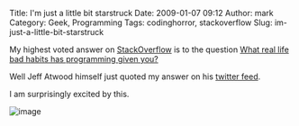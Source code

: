 Title: I'm just a little bit starstruck
Date: 2009-01-07 09:12
Author: mark
Category: Geek, Programming
Tags: codinghorror, stackoverflow
Slug: im-just-a-little-bit-starstruck

My highest voted answer on [StackOverflow][] is to the question [What
real life bad habits has programming given you?][]

Well Jeff Atwood himself just quoted my answer on his [twitter feed][].

I am surprisingly excited by this.

![image][]

  [StackOverflow]: https://stackoverflow.com/users/305/mark-biek
  [What real life bad habits has programming given you?]: https://stackoverflow.com/questions/164432/what-real-life-bad-habits-has-programming-given-you#164471
  [twitter feed]: https://twitter.com/codinghorror
  [image]: https://farm4.static.flickr.com/3442/3176201277_780374f4fa_o.png
